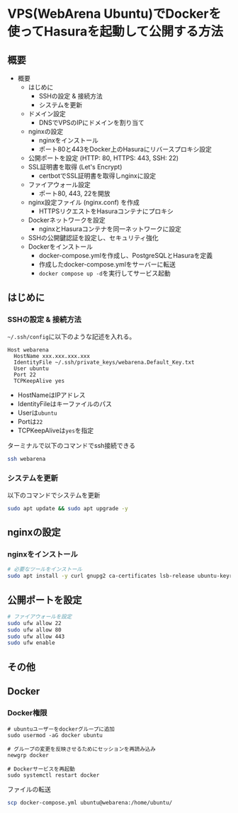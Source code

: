 # VPS(WebArena Ubuntu)でDockerを使ってHasuraを起動して公開する方法

## 概要

- 概要
  - はじめに
    - SSHの設定 & 接続方法
    - システムを更新
  - ドメイン設定
    - DNSでVPSのIPにドメインを割り当て
  - nginxの設定
    - nginxをインストール
    - ポート80と443をDocker上のHasuraにリバースプロキシ設定
  - 公開ポートを設定 (HTTP: 80, HTTPS: 443, SSH: 22)
  - SSL証明書を取得 (Let's Encrypt)
    - certbotでSSL証明書を取得しnginxに設定
  - ファイアウォール設定
    - ポート80, 443, 22を開放
  - nginx設定ファイル (nginx.conf) を作成
    - HTTPSリクエストをHasuraコンテナにプロキシ
  - Dockerネットワークを設定
    - nginxとHasuraコンテナを同一ネットワークに設定
  - SSHの公開鍵認証を設定し、セキュリティ強化
  - Dockerをインストール
    - docker-compose.ymlを作成し、PostgreSQLとHasuraを定義
    - 作成したdocker-compose.ymlをサーバーに転送
    - `docker compose up -d`を実行してサービス起動

## はじめに

### SSHの設定 & 接続方法

`~/.ssh/config`に以下のような記述を入れる。

```config
Host webarena
  HostName xxx.xxx.xxx.xxx
  IdentityFile ~/.ssh/private_keys/webarena.Default_Key.txt
  User ubuntu
  Port 22
  TCPKeepAlive yes
```

- HostNameはIPアドレス
- IdentityFileはキーファイルのパス
- Userは`ubuntu`
- Portは`22`
- TCPKeepAliveは`yes`を指定

ターミナルで以下のコマンドでssh接続できる

```sh
ssh webarena
```

### システムを更新

以下のコマンドでシステムを更新

```sh
sudo apt update && sudo apt upgrade -y
```

## nginxの設定

### nginxをインストール

```sh
# 必要なツールをインストール
sudo apt install -y curl gnupg2 ca-certificates lsb-release ubuntu-keyring
```

## 公開ポートを設定

```sh
# ファイアウォールを設定
sudo ufw allow 22
sudo ufw allow 80
sudo ufw allow 443
sudo ufw enable
```

## その他

## Docker

### Docker権限

```ssh
# ubuntuユーザーをdockerグループに追加
sudo usermod -aG docker ubuntu

# グループの変更を反映させるためにセッションを再読み込み
newgrp docker

# Dockerサービスを再起動
sudo systemctl restart docker
```

ファイルの転送

```sh
scp docker-compose.yml ubuntu@webarena:/home/ubuntu/
```
